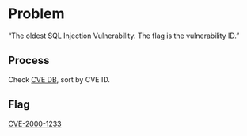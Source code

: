 # Problem
“The oldest SQL Injection Vulnerability. The flag is the vulnerability ID.”

## Process
Check [CVE DB](https://www.cvedetails.com/vulnerability-list.php?vendor_id=0&product_id=0&version_id=0&page=1&hasexp=0&opdos=0&opec=0&opov=0&opcsrf=0&opgpriv=0&opsqli=1&opxss=0&opdirt=0&opmemc=0&ophttprs=0&opbyp=0&opfileinc=0&opginf=0&cvssscoremin=0&cvssscoremax=0&year=0&month=0&cweid=0&order=2&trc=7462&sha=1b24fccb15090079e49c0131be821c96dc2f001c), sort by CVE ID.

## Flag
[CVE-2000-1233](https://www.cvedetails.com/cve/CVE-2000-1233/)
